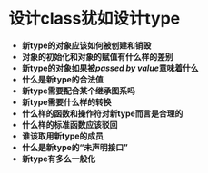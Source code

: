 # 设计class犹如设计type #

- **新type的对象应该如何被创建和销毁**
- **对象的初始化和对象的赋值有什么样的差别**
- **新type的对象如果被*passed by value*意味着什么**
- **什么是新type的合法值**
- **新type需要配合某个继承图系吗**
- **新type需要什么样的转换**
- **什么样的函数和操作符对新type而言是合理的**
- **什么样的标准函数应该驳回**
- **谁该取用新type的成员**
- **什么是新type的“未声明接口”**
- **新type有多么一般化**
